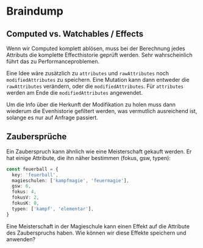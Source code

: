 # Braindump

## Computed vs. Watchables / Effects

Wenn wir Computed komplett ablösen, muss bei der Berechnung jedes Attributs die komplette Effecthistorie geprüft werden. Sehr wahrscheinlich führt das zu Performanceproblemen.

Eine Idee wäre zusätzlich zu `attributes` und `rawAttributes` noch `modifiedAttributes` zu speichern. Eine Mutation kann dann entweder die `rawAttributes` verändern, oder die `modifiedAttributes`. Für `attributes` werden am Ende die `modifiedAttributes` angewendet.

Um die Info über die Herkunft der Modifikation zu holen muss dann wiederum die Evenhistorie gefiltert werden, was vermutlich ausreichend ist, solange es nur auf Anfrage passiert.

## Zaubersprüche

Ein Zauberspruch kann ähnlich wie eine Meisterschaft gekauft werden. Er hat einige Attribute, die ihn näher bestimmen (fokus, gsw, typen):

```ts
const feuerball = {
  key: 'feuerball',
  magieschulen: ['kampfmagie', 'feuermagie'],
  gsw: 6,
  fokus: 4,
  fokusV: 2,
  fokusK: 0,
  typen: ['kampf', 'elementar'],
}
```

Eine Meisterschaft in der Magieschule kann einen Effekt auf die Attribute des Zauberspruchs haben.
Wie können wir diese Effekte speichern und anwenden?
